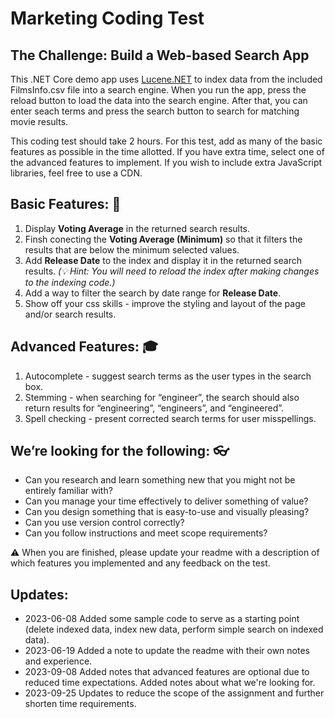 # Marketing Coding Test #
## The Challenge: Build a Web-based Search App ##

This .NET Core demo app uses [Lucene.NET](https://lucenenet.apache.org/) to index data from the included FilmsInfo.csv file into a search engine. When you run the app, press the reload button to load the data into the search engine. After that, you can enter seach terms and press the search button to search for matching movie results. 

This coding test should take 2 hours. For this test, add as many of the basic features as possible in the time allotted. If you have extra time, select one of the advanced features to implement. If you wish to include extra JavaScript libraries, feel free to use a CDN.

## Basic Features: :seedling: ##
1. Display **Voting Average** in the returned search results.
2. Finsh conecting the **Voting Average (Minimum)** so that it filters the results that are below the minimum selected values. 
1. Add **Release Date** to the index and display it in the returned search results. _(:bulb: Hint: You will need to reload the index after making changes to the indexing code.)_
1. Add a way to filter the search by date range for **Release Date**.
1. Show off your css skills - improve the styling and layout of the page and/or search results. 

## Advanced Features: :mortar_board: ##
1. Autocomplete  - suggest search terms as the user types in the search box.
1. Stemming - when searching for “engineer”, the search should also return results for “engineering”, “engineers”, and “engineered”.
1. Spell checking - present corrected search terms for user misspellings.

## We’re looking for the following: :eyeglasses: ##

- Can you research and learn something new that you might not be entirely familiar with?
- Can you manage your time effectively to deliver something of value? 
- Can you design something that is easy-to-use and visually pleasing?
- Can you use version control correctly?
- Can you follow instructions and meet scope requirements?

:warning: When you are finished, please update your readme with a description of which features you implemented and any feedback on the test.

## Updates: ##
- 2023-06-08 Added some sample code to serve as a starting point (delete indexed data, index new data, perform simple search on indexed data).
- 2023-06-19 Added a note to update the readme with their own notes and experience.
- 2023-09-08 Added notes that advanced features are optional due to reduced time expectations. Added notes about what we're looking for.
- 2023-09-25 Updates to reduce the scope of the assignment and further shorten time requirements.

